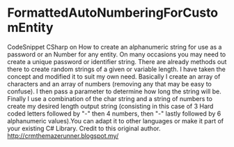 # FormattedAutoNumberingForCustomEntity
CodeSnippet CSharp on How to create an alphanumeric string for use as a password or an Number for any entity. On many occasions you may need to create a unique password or identifier string. There are already methods out there to create random strings of a given or variable length. I have taken the concept and modified it to suit my own need. Basically I create an array of characters and an array of numbers (removing any that may be easy to confuse). I then pass a parameter to determine how long the string will be. Finally I use a combination of the char string and a string of numbers to create my desired length output string (consisting in this case of 3 Hard coded letters followed by "-" then 4 numbers, then "-" lastly followed by 6 alphanumeric values).You can adapt it to other languages or make it part of your existing C# Library. Credit to this original author. http://crmthemazerunner.blogspot.my/
